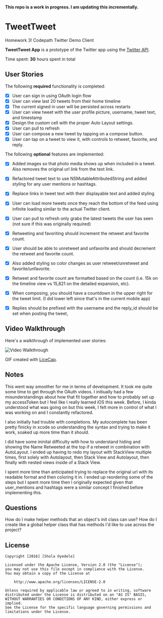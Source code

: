**This repo is a work in progress. I am updating this incrementally.** 

# TweetTweet
Homework 3! Codepath Twitter Demo Client

**TweetTweet App** is a prototype of the Twitter app using the [Twitter API](https://dev.twitter.com/overview/api).

Time spent: **30** hours spent in total

## User Stories

The following **required** functionality is completed:

- [x] User can sign in using OAuth login flow
- [x] User can view last 20 tweets from their home timeline
- [x] The current signed in user will be persisted across restarts
- [x] User can view tweet with the user profile picture, username, tweet text, and timestamp
- [x] Design the custom cell with the proper Auto Layout settings. 
- [x] User can pull to refresh
- [x] User can compose a new tweet by tapping on a compose button.
- [x] User can tap on a tweet to view it, with controls to retweet, favorite, and reply.

The following **optional** features are implemented:

- [x] Added images so that photo media shows up when included in a tweet. Also removes the original url link from the text link.
- [x] Refactored tweet text to use NSMutableAttributedString and added styling for any user mentions or hashtags.
- [x] Replace links in tweet text with their displayable text and added styling
- [x] User can load more tweets once they reach the bottom of the feed using infinite loading similar to the actual Twitter client.
- [x] User can pull to refresh only grabs the latest tweets the user has seen (not sure if this was originally required)
- [x] Retweeting and favoriting should increment the retweet and favorite count.
- [x] User should be able to unretweet and unfavorite and should decrement the retweet and favorite count.
- [x] Also added styling so color changes as user retweet/unretweet and favorite/unfavorite.
- [x] Retweet and favorite count are formatted based on the count (i.e. 15k on the timeline view vs 15,821 on the detailed expansion, etc).
- [x] When composing, you should have a countdown in the upper right for the tweet limit. (I did lower left since that's in the current mobile app)
- [x] Replies should be prefixed with the username and the reply_id should be set when posting the tweet,



## Video Walkthrough 

Here's a walkthrough of implemented user stories:

![Video Walkthrough](tweet.gif)

GIF created with [LiceCap](http://www.cockos.com/licecap/).

## Notes

This went way smoother for me in terms of development. It took me quite some time to get through the OAuth videos. I initiually had a few misunderstandings about how that fit together and how to probably set up my accessToken but I feel like I really learned iOS this week. Before, I kinda understood what was going on but this week, I felt more in control of what I was working on and I constantly refactored.  

I also initially had trouble with completions. My autocomplete has been pretty finicky in xcode so understanding the syntax and trying to make it work, soaked up more time than it should.

I did have some ininital difficulty with how to understand hiding and showing the Name Retweeted at the top if a retweet in combination with AutoLayout. I ended up having to redo my layout with StackView multiple times, first solely with Autolayout, then Stack View and Autolayout, then finally with nested views inside of a Stack View.

I spent more time than anticipated trying to replace the original url with its readable format and then coloring it in. I ended up reordering some of the steps but I spent more time then I originally expected given that user_mentions and hashtags were a similar concept I finished before implementing this.

## Questions

How do I make helper methods that an object's init class can use?
How do I create like a global helper class that has methods I'd like to use across the project? 

## License

    Copyright [2016] [Shola Oyedele]

    Licensed under the Apache License, Version 2.0 (the "License");
    you may not use this file except in compliance with the License.
    You may obtain a copy of the License at

        http://www.apache.org/licenses/LICENSE-2.0

    Unless required by applicable law or agreed to in writing, software
    distributed under the License is distributed on an "AS IS" BASIS,
    WITHOUT WARRANTIES OR CONDITIONS OF ANY KIND, either express or implied.
    See the License for the specific language governing permissions and
    limitations under the License.
